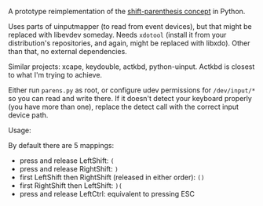 A prototype reimplementation of the [shift-parenthesis concept](http://stevelosh.com/blog/2012/10/a-modern-space-cadet/#shift-parentheses) in Python.

Uses parts of uinputmapper (to read from event devices), but that might be replaced with libevdev someday. 
Needs `xdotool` (install it from your distribution's repositories, and again, might be replaced with libxdo). 
Other than that, no external dependencies.

Similar projects: xcape, keydouble, actkbd, python-uinput. Actkbd is closest to what I'm trying to achieve.

Either run `parens.py` as root, or configure udev permissions for `/dev/input/*` so you can read and write there. If it doesn't detect your keyboard properly (you have more than one), replace the detect call with the correct input device path.

Usage:

By default there are 5 mappings:

* press and release LeftShift: `(`
* press and release RightShift: `)`
* first LeftShift then RightShift (released in either order): `()`
* first RightShift then LeftShift: `)(`
* press and release LeftCtrl: equivalent to pressing ESC
